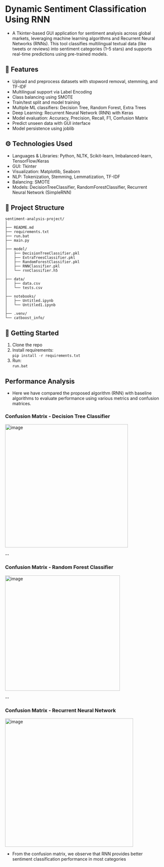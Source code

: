 # Dynamic Sentiment Classification Using RNN
* A Tkinter-based GUI application for sentiment analysis across global markets, leveraging machine learning algorithms and Recurrent Neural Networks (RNNs). This tool classifies multilingual textual data (like tweets or reviews) into sentiment categories (1–5 stars) and supports real-time predictions using pre-trained models.

  
## 📌 Features
* Upload and preprocess datasets with stopword removal, stemming, and TF-IDF
* Multilingual support via Label Encoding
* Class balancing using SMOTE
* Train/test split and model training
* Multiple ML classifiers: Decision Tree, Random Forest, Extra Trees
* Deep Learning: Recurrent Neural Network (RNN) with Keras
* Model evaluation: Accuracy, Precision, Recall, F1, Confusion Matrix
* Predict unseen data with GUI interface
* Model persistence using joblib  


## ⚙️ Technologies Used

- Languages & Libraries: Python, NLTK, Scikit-learn, Imbalanced-learn, TensorFlow/Keras
- GUI: Tkinter
- Visualization: Matplotlib, Seaborn
- NLP: Tokenization, Stemming, Lemmatization, TF-IDF
- Balancing: SMOTE
- Models:
    DecisionTreeClassifier,
    RandomForestClassifier,
    Recurrent Neural Network (SimpleRNN)


## 📂 Project Structure

```
sentiment-analysis-project/
│
├── README.md
├── requirements.txt
├── run.bat
├── main.py
│
├── model/
│   ├── DecisionTreeClassifier.pkl
│   ├── ExtraTreesClassifier.pkl
│   ├── RandomForestClassifier.pkl
│   ├── RNNClassifier.pkl
│   └── rnnClassifier.h5
│
├── data/
│   ├── data.csv
│   └── tests.csv
│
├── notebooks/
│   ├── Untitled.ipynb
│   └── Untitled1.ipynb
│
├── .venv/
└── catboost_info/
```

## 🚀 Getting Started
1. Clone the repo
2. Install requirements:  
   `pip install -r requirements.txt`
3. Run:  
   `run.bat`
   
## Performance Analysis
- Here we have compared the proposed algorithm (RNN) with baseline algorithms to evaluate performance using various metrics and confusion matrices.

### Confusion Matrix - Decision Tree Classifier
<img width="401" alt="image" src="https://github.com/user-attachments/assets/43c922ac-0471-41d3-a12d-3652d07e8d93" />

--

### Confusion Matrix - Random Forest Classifier
<img width="375" alt="image" src="https://github.com/user-attachments/assets/0e3afc4b-f72d-4219-ba79-044ff869ad98" />

--

### Confusion Matrix - Recurrent Neural Network
<img width="418" alt="image" src="https://github.com/user-attachments/assets/62cd2601-b977-4ca8-a697-02a72a5a2e3b" />

- From the confusion matrix, we observe that RNN provides better sentiment classification performance in most categories

